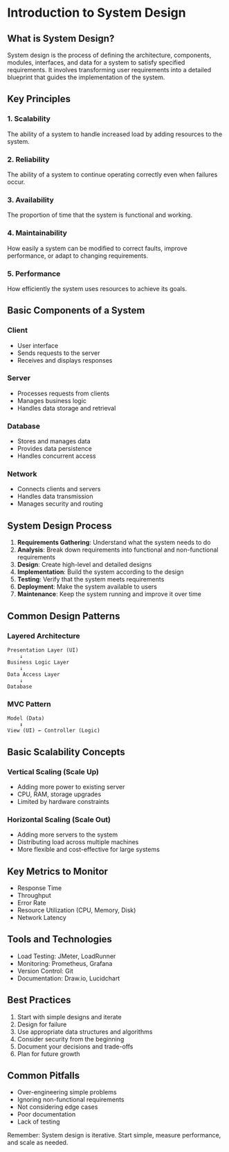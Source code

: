 # Introduction to System Design

## What is System Design?

System design is the process of defining the architecture, components, modules, interfaces, and data for a system to satisfy specified requirements. It involves transforming user requirements into a detailed blueprint that guides the implementation of the system.

## Key Principles

### 1. Scalability
The ability of a system to handle increased load by adding resources to the system.

### 2. Reliability
The ability of a system to continue operating correctly even when failures occur.

### 3. Availability
The proportion of time that the system is functional and working.

### 4. Maintainability
How easily a system can be modified to correct faults, improve performance, or adapt to changing requirements.

### 5. Performance
How efficiently the system uses resources to achieve its goals.

## Basic Components of a System

### Client
- User interface
- Sends requests to the server
- Receives and displays responses

### Server
- Processes requests from clients
- Manages business logic
- Handles data storage and retrieval

### Database
- Stores and manages data
- Provides data persistence
- Handles concurrent access

### Network
- Connects clients and servers
- Handles data transmission
- Manages security and routing

## System Design Process

1. **Requirements Gathering**: Understand what the system needs to do
2. **Analysis**: Break down requirements into functional and non-functional requirements
3. **Design**: Create high-level and detailed designs
4. **Implementation**: Build the system according to the design
5. **Testing**: Verify that the system meets requirements
6. **Deployment**: Make the system available to users
7. **Maintenance**: Keep the system running and improve it over time

## Common Design Patterns

### Layered Architecture
```
Presentation Layer (UI)
    ↓
Business Logic Layer
    ↓
Data Access Layer
    ↓
Database
```

### MVC Pattern
```
Model (Data)
    ↕
View (UI) ← Controller (Logic)
```

## Basic Scalability Concepts

### Vertical Scaling (Scale Up)
- Adding more power to existing server
- CPU, RAM, storage upgrades
- Limited by hardware constraints

### Horizontal Scaling (Scale Out)
- Adding more servers to the system
- Distributing load across multiple machines
- More flexible and cost-effective for large systems

## Key Metrics to Monitor

- Response Time
- Throughput
- Error Rate
- Resource Utilization (CPU, Memory, Disk)
- Network Latency

## Tools and Technologies

- Load Testing: JMeter, LoadRunner
- Monitoring: Prometheus, Grafana
- Version Control: Git
- Documentation: Draw.io, Lucidchart

## Best Practices

1. Start with simple designs and iterate
2. Design for failure
3. Use appropriate data structures and algorithms
4. Consider security from the beginning
5. Document your decisions and trade-offs
6. Plan for future growth

## Common Pitfalls

- Over-engineering simple problems
- Ignoring non-functional requirements
- Not considering edge cases
- Poor documentation
- Lack of testing

Remember: System design is iterative. Start simple, measure performance, and scale as needed.